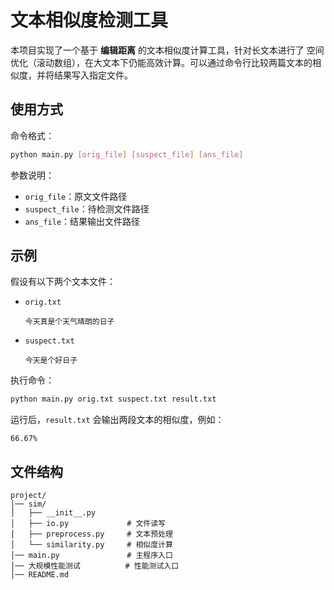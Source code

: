 # 文本相似度检测工具

本项目实现了一个基于 **编辑距离** 的文本相似度计算工具，针对长文本进行了 空间优化（滚动数组），在大文本下仍能高效计算。可以通过命令行比较两篇文本的相似度，并将结果写入指定文件。

## 使用方式

命令格式：

```bash
python main.py [orig_file] [suspect_file] [ans_file]
```

参数说明：

* `orig_file`：原文文件路径
* `suspect_file`：待检测文件路径
* `ans_file`：结果输出文件路径

## 示例

假设有以下两个文本文件：

* `orig.txt`

  ```
  今天真是个天气晴朗的日子
  ```

* `suspect.txt`

  ```
  今天是个好日子
  ```

执行命令：

```bash
python main.py orig.txt suspect.txt result.txt
```

运行后，`result.txt` 会输出两段文本的相似度，例如：

```
66.67%
```

## 文件结构

```
project/
│── sim/
│   ├── __init__.py
│   ├── io.py             # 文件读写
│   ├── preprocess.py     # 文本预处理
│   └── similarity.py     # 相似度计算
│── main.py               # 主程序入口
│── 大规模性能测试          # 性能测试入口
│── README.md
```
